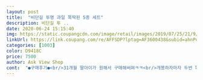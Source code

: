 ```yaml
---
layout: post 
title:  "비단길 투명 과일 똑딱핀 5종 세트" 
description: 비단길 투 ..
date: 2020-06-24 15:15:40 
img: https://static.coupangcdn.com/image/retail/images/2019/07/25/21/9/76aa9b23-b25f-4301-974c-cb14f5598afa.jpg 
linkUrl: https://link.coupang.com/re/AFFSDP?lptag=AF3600438&subid=ahnPublicAsk&pageKey=269911115&itemId=847553064&vendorItemId=70629310700&traceid=V0-113-ca27e4958bae8ea3 
categories: [1003] 
color: D9418C 
price: 7500 
author: Ask View Shop 
cont:  "●구매후기●<br/>31개월 딸아이가 원해서 구매해써여ㅋㅋ<br/>개봉하자마자 두번 똑딱하니 옆구리가 터져버림<br/> - <br/> -  핸드메이드라고하니 제가 다시붙여봤어요 몇번 쓸수있는진 모르겠지만^^이쁜데 너무아쉬워요.<br/>  속에 있는 펄이 이뻐서 네일재료로 변신 ^^<br/>교환신청햇구요 요거는감춰둬야게써요 분명딸기삔 해달라그럴것같거든요 제품이나쁜건 아니지만 제품생긴거? 대비 비싸다싶네용<br/>그런지 똑딱 확 찝히는정도는 일반 똑딱핀보다 덜해요<br/>근데 딸기삔 끝부분이 깨져왓네여... <br/>?ㅜㅜ<br/>머리가 자꾸씹히거나 껴서 뺄때 삔에 머리카락 몇가닥이 껴서 빠지더라구요 그러면 아푸다고 하거든여 그래서 똑딱이삔 왠만하면 안해주는데 딸아이가 요제품을 사달라그러네요<br/>이뻐요,하지만 튜브안에 들어있는 알갱이들이 푸짐해서<br/>" 
---
```

